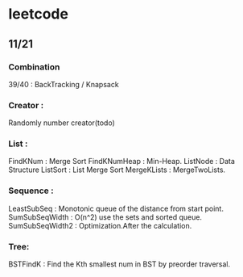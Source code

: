 # leetcode
## 11/21
### Combination 
39/40 : BackTracking / Knapsack
### Creator : 
Randomly number creator(todo)
### List : 
FindKNum : Merge Sort
FindKNumHeap : Min-Heap.
ListNode : Data Structure
ListSort : List Merge Sort
MergeKLists : MergeTwoLists.
### Sequence :
LeastSubSeq : Monotonic queue of the distance from start point.
SumSubSeqWidth : O(n^2) use the sets and sorted queue.
SumSubSeqWidth2 : Optimization.After the calculation.
### Tree:
BSTFindK : Find the Kth smallest num in BST by preorder traversal.
